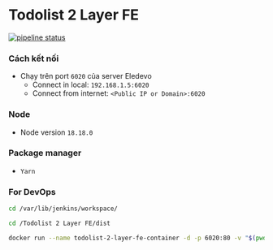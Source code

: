 # Todolist 2 Layer FE 
[![pipeline status](https://gitlab.com/eledevo/todolist-2-layer-fe/badges/develop/pipeline.svg)](https://gitlab.com/eledevo/todolist-2-layer-fe/-/commits/develop)

### Cách kết nối

- Chạy trên port `6020` của server Eledevo
  - Connect in local: `192.168.1.5:6020`
  - Connect from internet: `<Public IP or Domain>:6020`

### Node

- Node version `18.18.0`

### Package manager

- `Yarn`

### For DevOps

```bash
cd /var/lib/jenkins/workspace/

cd /Todolist 2 Layer FE/dist

docker run --name todolist-2-layer-fe-container -d -p 6020:80 -v "$(pwd):/usr/share/nginx/html" todolist-2-layer-fe:1.0.0
```
